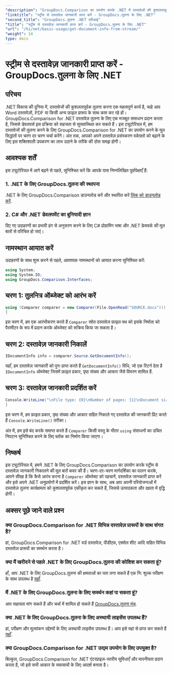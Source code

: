 ```yaml
---
"description": "GroupDocs.Comparison का उपयोग करके .NET में दस्तावेज़ों की कुशलतापूर्वक तुलना करना सीखें, जिससे आपके दस्तावेज़ प्रसंस्करण वर्कफ़्लो को सहजता से बढ़ाया जा सके।"
"linktitle": "स्ट्रीम से दस्तावेज़ जानकारी प्राप्त करें - GroupDocs.तुलना के लिए .NET"
"second_title": "GroupDocs.तुलना .NET एपीआई"
"title": "स्ट्रीम से दस्तावेज़ जानकारी प्राप्त करें - GroupDocs.तुलना के लिए .NET"
"url": "/hi/net/basic-usage/get-document-info-from-stream/"
"weight": 14
type: docs
---
```

# स्ट्रीम से दस्तावेज़ जानकारी प्राप्त करें - GroupDocs.तुलना के लिए .NET

## परिचय
.NET विकास की दुनिया में, दस्तावेजों की कुशलतापूर्वक तुलना करना एक महत्वपूर्ण कार्य है, चाहे आप Word दस्तावेज़ों, PDF या किसी अन्य फ़ाइल प्रारूप के साथ काम कर रहे हों। GroupDocs.Comparison for .NET दस्तावेज़ तुलना के लिए एक मजबूत समाधान प्रदान करता है, जिससे डेवलपर्स इस प्रक्रिया को सहजता से सुव्यवस्थित कर सकते हैं। इस ट्यूटोरियल में, हम दस्तावेजों की तुलना करने के लिए GroupDocs.Comparison for .NET का उपयोग करने के मूल सिद्धांतों पर चरण दर चरण चर्चा करेंगे। अंत तक, आपको अपने दस्तावेज़ प्रसंस्करण वर्कफ़्लो को बढ़ाने के लिए इस शक्तिशाली उपकरण का लाभ उठाने के तरीके की ठोस समझ होगी।
## आवश्यक शर्तें
इस ट्यूटोरियल में आगे बढ़ने से पहले, सुनिश्चित करें कि आपके पास निम्नलिखित पूर्वापेक्षाएँ हैं:
### 1. .NET के लिए GroupDocs.तुलना की स्थापना
.NET के लिए GroupDocs.Comparison डाउनलोड करें और स्थापित करें [लिंक को डाउनलोड करें](https://releases.groupdocs.com/comparison/net/).
### 2. C# और .NET डेवलपमेंट का बुनियादी ज्ञान
दिए गए उदाहरणों का प्रभावी ढंग से अनुसरण करने के लिए C# प्रोग्रामिंग भाषा और .NET फ्रेमवर्क की मूल बातों से परिचित हो जाएं।

## नामस्थान आयात करें
उदाहरणों के साथ शुरू करने से पहले, आवश्यक नामस्थानों को आयात करना सुनिश्चित करें:
```csharp
using System;
using System.IO;
using GroupDocs.Comparison.Interfaces;
```

## चरण 1: तुलनित्र ऑब्जेक्ट को आरंभ करें
```csharp
using (Comparer comparer = new Comparer(File.OpenRead("SOURCE.docx")))
{
```
इस चरण में, हम एक आरंभीकरण करते हैं `Comparer` स्रोत दस्तावेज़ फ़ाइल पथ को इसके निर्माता को पैरामीटर के रूप में प्रदान करके ऑब्जेक्ट को सक्रिय किया जा सकता है।
## चरण 2: दस्तावेज़ जानकारी निकालें
```csharp
IDocumentInfo info = comparer.Source.GetDocumentInfo();
```
यहाँ, हम दस्तावेज़ जानकारी को पुनः प्राप्त करते हैं `GetDocumentInfo()` विधि, जो एक रिटर्न देता है `IDocumentInfo` ऑब्जेक्ट जिसमें फ़ाइल प्रकार, पृष्ठ संख्या और आकार जैसे विवरण शामिल हैं.
## चरण 3: दस्तावेज़ जानकारी प्रदर्शित करें
```csharp
Console.WriteLine("\nFile type: {0}\nNumber of pages: {1}\nDocument size: {2} bytes", info.FileType, info.PageCount, info.Size);
}
```
इस चरण में, हम फ़ाइल प्रकार, पृष्ठ संख्या और आकार सहित निकाले गए दस्तावेज़ की जानकारी प्रिंट करते हैं `Console.WriteLine()` तरीका।

अंत में, हम इसे बंद करके समाप्त करते हैं `Comparer` किसी वस्तु के भीतर `using` संसाधनों का उचित निपटान सुनिश्चित करने के लिए ब्लॉक का निर्माण किया जाएगा।

## निष्कर्ष
इस ट्यूटोरियल में, हमने .NET के लिए GroupDocs.Comparison का उपयोग करके स्ट्रीम से दस्तावेज़ जानकारी निकालने की मूल बातें कवर की हैं। चरण-दर-चरण मार्गदर्शिका का पालन करके, आपने सीखा है कि कैसे आरंभ करना है `Comparer` ऑब्जेक्ट को पहचानें, दस्तावेज़ जानकारी प्राप्त करें और इसे अपने .NET अनुप्रयोगों में प्रदर्शित करें। इस ज्ञान के साथ, अब आप अपनी परियोजनाओं में दस्तावेज़ तुलना कार्यक्षमता को कुशलतापूर्वक एकीकृत कर सकते हैं, जिससे उत्पादकता और दक्षता में वृद्धि होगी।
## अक्सर पूछे जाने वाले प्रश्न
### क्या GroupDocs.Comparison for .NET विभिन्न दस्तावेज़ प्रारूपों के साथ संगत है?
हां, GroupDocs.Comparison for .NET वर्ड दस्तावेज़, पीडीएफ, एक्सेल शीट आदि सहित विभिन्न दस्तावेज़ प्रारूपों का समर्थन करता है।
### क्या मैं खरीदने से पहले .NET के लिए GroupDocs.तुलना की कोशिश कर सकता हूं?
हाँ, आप .NET के लिए GroupDocs.तुलना की क्षमताओं का पता लगा सकते हैं एक नि: शुल्क परीक्षण के साथ उपलब्ध है [यहाँ](https://releases.groupdocs.com/).
### मैं .NET के लिए GroupDocs.तुलना के लिए समर्थन कहां पा सकता हूं?
आप सहायता मांग सकते हैं और चर्चा में शामिल हो सकते हैं [GroupDocs.तुलना मंच](https://forum.groupdocs.com/c/comparison/12).
### क्या .NET के लिए GroupDocs.तुलना के लिए अस्थायी लाइसेंस उपलब्ध हैं?
हां, परीक्षण और मूल्यांकन उद्देश्यों के लिए अस्थायी लाइसेंस उपलब्ध हैं। आप इसे यहां से प्राप्त कर सकते हैं [यहाँ](https://purchase.groupdocs.com/temporary-license/).
### क्या GroupDocs.Comparison for .NET उद्यम उपयोग के लिए उपयुक्त है?
बिल्कुल, GroupDocs.Comparison for .NET एंटरप्राइज़-स्तरीय सुविधाएँ और मापनीयता प्रदान करता है, जो इसे सभी आकार के व्यवसायों के लिए आदर्श बनाता है।